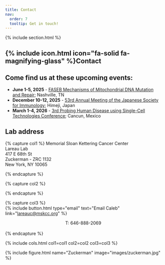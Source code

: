 ```yaml
---
title: Contact
nav:
  order: 7
  tooltip: Get in touch!
---
```


{% include section.html %}

## {% include icon.html icon="fa-solid fa-magnifying-glass" %}Contact

## Come find us at these upcoming events:

- <b>June 1-5, 2025</b> - [FASEB Mechanisms of Mitochondrial DNA Mutation and Repair](https://events.faseb.org/event/mitochondrialdna/summary); Nashville, TN
- <b>December 10-12, 2025</b> - [53rd Annual Meeting of the Japanese Society for Immunology](https://www2.aeplan.co.jp/jsi2025/en/); Himeji, Japan
- <b>March 1-4, 2026</b> - [3rd Probing Human Disease using Single-Cell Technologies Conference](https://www.fusion-conferences.com/conference/194); Cancun, Mexico

## Lab address

{% capture col1 %}
Memorial Sloan Kettering Cancer Center<br>
Lareau Lab<br>
417 E 68th St<br>
Zuckerman - ZRC 1132<br>
New York, NY 10065<br>

{% endcapture %}

{% capture col2 %}
 
{% endcapture %}

{% capture col3 %}
<br>
{%
  include button.html
  type="email"
  text="Email Caleb"
  link="lareauc@mskcc.org"
%}
<center>T: 646-888-2069</center>
<br>
{% endcapture %}

{% include cols.html col1=col1 col2=col2 col3=col3 %}

{% include figure.html name="Zuckerman" image="images/zuckerman.jpg" %}
